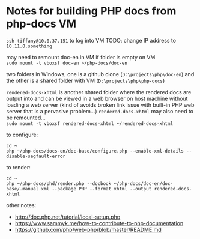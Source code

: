 # Notes for building PHP docs from php-docs VM
`ssh tiffany@10.0.37.151` to log into VM
TODO: change IP address to `10.11.0.something`

may need to remount doc-en in VM if folder is empty on VM  
`sudo mount -t vboxsf doc-en ~/php-docs/doc-en`

two folders in Windows, one is a github clone (`D:\projects\php\doc-en`) and the other is a shared folder with VM (`D:\projects\php\php-docs`)

`rendered-docs-xhtml` is another shared folder where the rendered docs are output into and can be viewed in a web browser on host machine without loading a web server (kind of avoids broken link issue with built-in PHP web server that is a pervasive problem...)
`rendered-docs-xhtml` may also need to be remounted...  
`sudo mount -t vboxsf rendered-docs-xhtml ~/rendered-docs-xhtml`

to configure:
```
cd ~
php ~/php-docs/docs-en/doc-base/configure.php --enable-xml-details --disable-segfault-error
```

to render:
```
cd ~
php ~/php-docs/phd/render.php --docbook ~/php-docs/doc-en/doc-base/.manual.xml --package PHP --format xhtml --output rendered-docs-xhtml
```

other notes:
* http://doc.php.net/tutorial/local-setup.php
* https://www.sammyk.me/how-to-contribute-to-php-documentation
* https://github.com/php/web-php/blob/master/README.md
